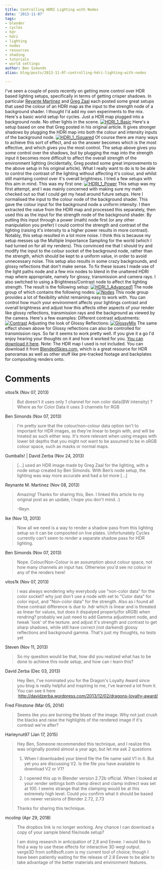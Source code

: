 ```yaml
---
title: Controlling HDRI Lighting with Nodes
date: '2013-11-07'
tags:
- blender
- cycles
- hdr
- hdri
- lighting
- nodes
- resources
- shading
- tutorials
- world settings
author: Ben Simonds
alias: blog/posts/2013-11-07-controlling-hdri-lighting-with-nodes

---
```


I've seen a couple of posts recently on getting more control over HDR based lighting setups, specifically in terms of getting crisper shadows. In particular [Reyante Martinez](http://reynantem.blogspot.co.uk/2013/07/proper-hdr-lighting-remix.html) and [Greg Zaal](http://adaptivesamples.com/2013/07/24/cif-2-hdr-lighting/) each posted some great setups that used the colour of an HDRI map as the input to the strength node of a background shader. I thought I'd add my own experiments to the mix. Here's a basic world setup for cycles. Just a HDR map plugged into a background node. No other lights in the scene. [![HDRI_1_Basic](/images/old/hdri_1_basic1.png?w=950)](/images/old/hdri_1_basic1.png) Here's a setup based on one that Greg posted in his original article. It gives stronger shadows by plugging the HDRI map into both the colour and intensity inputs of the background node. [![HDRI_1_ISquared](/images/old/hdri_1_isquared.png?w=950)](/images/old/hdri_1_isquared.png) Of course there are many ways to achieve this sort of effect, and so the answer becomes which is the most effective, and which gives you the most control. The setup above gives you _some_ control over the shadows, but by plugging the map into the strength input it becomes more difficult to affect the overall strength of the environment lighting (incidentally, Greg posted some great improvements to the above setup in his original article). What I really want to do is to be able to control the contrast of the lighting without affecting it's colour, and whilst still maintaing control over it's overall brightness. I tried a few setups with this aim in mind. This was my first one: [![HDRI_1_Power](/images/old/hdri_1_power.png?w=950)](/images/old/hdri_1_power.png) This setup was my first attempt, and I was mainly concerned with making sure my math checked out so that I could get my head around future setups. Here I normalised the input to the colour node of the background shader. This gave the colour input for the background node a uniform intensity. I then extracted the value from the HDRI map and processed this separately, then used this as the input for the strength node of the background shader. By putting this input through a power (math) node first (or any other manipulation you prefer) I could control the strength and contrast of the lighting (raising it's intensity to a higher power results in more contrast). Notably, this setup resulted in a lot more noise. I think this is because my setup messes up the Multiple Importance Sampling for the world (which I had turned on for all my renders). This convinced me that I should try and modify the input to the _colour_ socket of the background node, rather than the strength, which should be kept to a uniform value, in order to avoid unnecessary noise. This setup also results in some crazy backgrounds, and glossy reflections that don't make sense. To fix these issues I made use of the light paths node and a few mix nodes to blend in the unaltered HDRI map where appropriate, namely for glossy, transmission and camera rays. I also switched to using a Brightness/Contrast node to affect the lighting strength. The result is the following setup: [![HDRI_1_Advanced1](/images/old/hdri_1_advanced1.png?w=950)](/images/old/hdri_1_advanced1.png) The node group of which contains the following nodes: [![Nodes](/images/old/nodes.png?w=950)](/images/old/nodes.png) This node group provides a lot of flexibility whilst remaining easy to work with. You can control how much your environment affects your lightings contrast and overall brightness and adjust how this affects other aspects of your render like glossy reflections, transmission rays and the background as viewed by the camera. Here's a few examples: Different contrast adjustments: [![Contrast](/images/old/contrast.png)](/images/old/contrast.png) Adjusting the look of Glossy Reflections: [![GlossyMix](/images/old/glossymix.png)](/images/old/glossymix.png) The same effect shown above for Glossy reflections can also be controlled for transmission rays. So far it seems to work pretty well. If you give it a go I'd enjoy hearing your thoughts on it and how it worked for you. [You can download it here](https://dl.dropboxusercontent.com/u/180363/Hosting/HDRI_Lighting%20Control_V1.blend). Note: The HDR map I used is not included. You can download it from [BlendedSkies.com](http://blendedskies.com/MediaDetails/tabid/89/ProductID/18/Default.aspx), which is a great resource for HDR panoramas as well as other stuff like pre-tracked footage and backplates for compositing renders onto.





# Comments


vitos1k (Nov 07, 2013)
> But doesn't it uses only 1 channel for  non color data(BW intensity) ? Where as for Color Data it uses 3 channels for RGB

Ben Simonds (Nov 07, 2013)
> I'm pretty sure that the colour/non-colour data option isn't to important for HDR images, as they're linear to begin with, and will be treated as such either way. It's more relevant when using images with lower bit depths that you might not want to be assumed to be in sRGB colour space, such as masks or normal maps.

Gumballs! | David Zerba (Nov 24, 2013)
> [&#8230;] used an HDR image made by Greg Zaal for the lighting, with a node setup created by Ben Simonds. With Ben&#8217;s node setup, the lighting was way more accurate and had a lot more [&#8230;]

Reynante M. Martinez (Nov 08, 2013)
> Amazing! Thanks for sharing this, Ben.  I linked this article to my original post as an update, I hope you don't mind. :)
> 
> -Reyn

Ike (Nov 13, 2013)
> Now all we need is a way to render a shadow pass from this lighting setup so it can be composited on live plates. Unfortunately Cycles currently can't seem to render a separate shadow pass for HDR lighting.

Ben Simonds (Nov 07, 2013)
> Nope. Colour/Non-Colour is an assumption about colour space, not how many channels an input has. Otherwise you'd see no colour in any of the renders here!

vitos1k (Nov 07, 2013)
> i was always wondering why everybody use "non-color data" for the color socket? why just don't use a node with set to "Color data" for color input, and "Non-color data" for the strength. Also as i found all these contrast difference is due to .hdr which is linear and is threated as linear for values, but does it dispalyed properly(for sRGB) when rendring?
> probably we just need to add Gamma adjustment node, and tweak 'look' of the texture. and adjust it's strength and contrast to get sharp shadows, while still have correct (not darkend) glossy reflections and background gamma. That's just my thoughts, no tests yet

Steven (Nov 11, 2013)
> So my question would be that, how did you realized what has to be done to achieve this node setup, and how  can i learn this?

David Zerba (Dec 03, 2013)
> Hey Ben, I've nominated you for the Dragon's Loyalty Award since you blog is really helpful and inspiring to me, I've learned a lot from it. You can see it here :http://davidzerba.wordpress.com/2013/12/02/dragons-loyalty-award/

Fred Flinstone (Mar 05, 2014)
> Seems like you are burning the blues of the image.
> Why not just crush the blacks and raise the highlights of the rendered image if it's contrast we're after?

Harleynut97 (Jan 17, 2015)
> Hey Ben, Someone recommended this technique, and I realize this was originally posted almost a year ago, but let me ask 2 questions
> 
> 1) When I downloaded your blend file the file name said V1 in it.  But yet you are discussing V2.  Is the file you have available to download V2 or V1?
> 
> 2) I opened this up in Blender version 2.72b official.  When I looked at your render settings both clamp direct and clamp indirect was set at 100.  I seems strange that the clamping would be at this extremely high level.  Could you confirm what it should be based on newer versions of Blender 2.72, 2.73
> 
> Thanks for sharing this technique.

mcolinp (Apr 29, 2018)
> The dropbox link is no longer working. Any chance I can download a copy of your sample blend file/node setup?
> 
> I am doing research in anticipation of 2,8 and Eevee. I would like to find a way to use these effects for interactive 3D wegl output. verge3D from soft8soft.com is my current tool of choice; though I have been patiently waiting for the release of 2.8 Eevee to be able to take advantage of the better materials and environment features.
